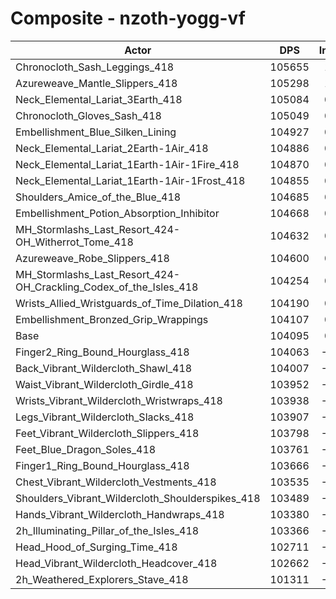 # Composite - nzoth-yogg-vf
| Actor | DPS | Increase |
|---|:---:|:---:|
|Chronocloth_Sash_Leggings_418|105655|1.50%|
|Azureweave_Mantle_Slippers_418|105298|1.16%|
|Neck_Elemental_Lariat_3Earth_418|105084|0.95%|
|Chronocloth_Gloves_Sash_418|105049|0.92%|
|Embellishment_Blue_Silken_Lining|104927|0.80%|
|Neck_Elemental_Lariat_2Earth-1Air_418|104886|0.76%|
|Neck_Elemental_Lariat_1Earth-1Air-1Fire_418|104870|0.74%|
|Neck_Elemental_Lariat_1Earth-1Air-1Frost_418|104855|0.73%|
|Shoulders_Amice_of_the_Blue_418|104685|0.57%|
|Embellishment_Potion_Absorption_Inhibitor|104668|0.55%|
|MH_Stormlashs_Last_Resort_424-OH_Witherrot_Tome_418|104632|0.52%|
|Azureweave_Robe_Slippers_418|104600|0.48%|
|MH_Stormlashs_Last_Resort_424-OH_Crackling_Codex_of_the_Isles_418|104254|0.15%|
|Wrists_Allied_Wristguards_of_Time_Dilation_418|104190|0.09%|
|Embellishment_Bronzed_Grip_Wrappings|104107|0.01%|
|Base|104095|0.00%|
|Finger2_Ring_Bound_Hourglass_418|104063|-0.03%|
|Back_Vibrant_Wildercloth_Shawl_418|104007|-0.08%|
|Waist_Vibrant_Wildercloth_Girdle_418|103952|-0.14%|
|Wrists_Vibrant_Wildercloth_Wristwraps_418|103938|-0.15%|
|Legs_Vibrant_Wildercloth_Slacks_418|103907|-0.18%|
|Feet_Vibrant_Wildercloth_Slippers_418|103798|-0.29%|
|Feet_Blue_Dragon_Soles_418|103761|-0.32%|
|Finger1_Ring_Bound_Hourglass_418|103666|-0.41%|
|Chest_Vibrant_Wildercloth_Vestments_418|103535|-0.54%|
|Shoulders_Vibrant_Wildercloth_Shoulderspikes_418|103489|-0.58%|
|Hands_Vibrant_Wildercloth_Handwraps_418|103380|-0.69%|
|2h_Illuminating_Pillar_of_the_Isles_418|103366|-0.70%|
|Head_Hood_of_Surging_Time_418|102711|-1.33%|
|Head_Vibrant_Wildercloth_Headcover_418|102662|-1.38%|
|2h_Weathered_Explorers_Stave_418|101311|-2.67%|
